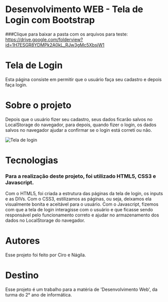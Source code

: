 # Desenvolvimento WEB - Tela de Login com Bootstrap
###Clique para baixar a pasta com os arquivos para teste: https://drive.google.com/folderview?id=1H7ESGR8YDMPk2A0kL_RJw3gMc5XbsjW1
# Tela de Login
Esta página consiste em permitir que o usuário faça seu cadastro e depois faça login.
# Sobre o projeto
Depois que o usuário fizer seu cadastro, seus dados ficarão salvos no LocalStorage do navegador, para depois, quando fizer o login, os dados salvos no navegador ajudar a confirmar se o login está correti ou não.

![Tela de login](https://github.com/CiroNobre3/Ciro_e_Nagila_Tela_de_Login/assets/111638681/0beba570-b41b-446f-a772-7e6ca5891bb0)


# Tecnologias
### Para a realização deste projeto, foi utilizado HTML5, CSS3 e Javascript.
Com o HTML5, foi criada a estrutura das páginas da tela de login, os inputs e as DIVs.
Com o CSS3, estilizamos as páginas, ou seja, deixamos ela visualmente bonita e aceitável para o usuário.
Com o Javascript, fizemos com que a tela de login interagisse com o usuário e que ficasse sendo responsável pelo funcionamento correto e ajudar no armazenamento dos dados no LocalStorage do navegador.

# Autores
Esse projeto foi feito por Ciro e Nágila.

# Destino
Esse projeto é um trabalho para a matéria de 'Desenvolvimento Web', da turma do 2° ano de informática.
